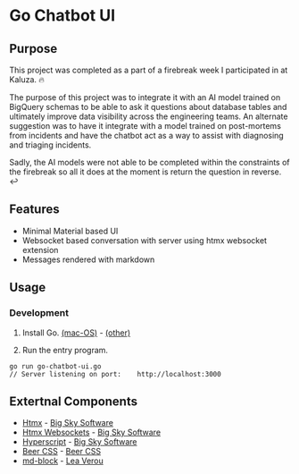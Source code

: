# Go Chatbot UI

## Purpose

This project was completed as a part of a firebreak week I participated in at Kaluza. 🔥

The purpose of this project was to integrate it with an AI model trained on BigQuery schemas to be able to ask it questions about database tables and ultimately improve data visibility across the engineering teams.
An alternate suggestion was to have it integrate with a model trained on post-mortems from incidents and have the chatbot act as a way to assist with diagnosing and triaging incidents.

Sadly, the AI models were not able to be completed within the constraints of the firebreak so all it does at the moment is return the question in reverse. ↩️

## Features

- Minimal Material based UI
- Websocket based conversation with server using htmx websocket extension
- Messages rendered with markdown

## Usage

### Development

1. Install Go. [(mac-OS)][brew-install-go] - [(other)][go-website]

2. Run the entry program.

```shell
go run go-chatbot-ui.go
// Server listening on port:	http://localhost:3000
```

## Extertnal Components

- [Htmx](/client/public/scripts/htmx.min.js) - [Big Sky Software][htmx]
- [Htmx Websockets](/client/public/scripts/htmx.ws.min.js) - [Big Sky Software][htmx-ws]
- [Hyperscript](/client/public/scripts/hyperscript.min.js) - [Big Sky Software][hyperscript]
- [Beer CSS](/client/public/scripts/beercss.min.js) - [Beer CSS][beer-css]
- [md-block](/client/public/scripts/md-block.min.js) - [Lea Verou][beer-css]

[brew-install-go]: https://formulae.brew.sh/formula/go
[go-website]: https://go.dev/doc/install
[htmx]: https://github.com/bigskysoftware/htmx
[htmx-ws]: https://htmx.org/extensions/web-sockets/
[hyperscript]: https://github.com/bigskysoftware/_hyperscript
[beer-css]: https://github.com/beercss/beercss
[md-block]: https://md-block.verou.me/
